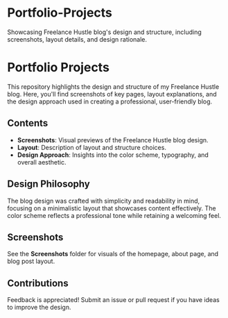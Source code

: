 # Portfolio-Projects
Showcasing Freelance Hustle blog's design and structure, including screenshots, layout details, and design rationale.
# Portfolio Projects

This repository highlights the design and structure of my Freelance Hustle blog. Here, you'll find screenshots of key pages, layout explanations, and the design approach used in creating a professional, user-friendly blog.

## Contents

- **Screenshots**: Visual previews of the Freelance Hustle blog design.
- **Layout**: Description of layout and structure choices.
- **Design Approach**: Insights into the color scheme, typography, and overall aesthetic.

## Design Philosophy

The blog design was crafted with simplicity and readability in mind, focusing on a minimalistic layout that showcases content effectively. The color scheme reflects a professional tone while retaining a welcoming feel.

## Screenshots

See the **Screenshots** folder for visuals of the homepage, about page, and blog post layout.

## Contributions

Feedback is appreciated! Submit an issue or pull request if you have ideas to improve the design.
